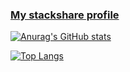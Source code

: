 <!-- ### [My stackshare profile](https://stackshare.io/vchaillo) -->
### <a href="[http://example.com/](https://stackshare.io/vchaillo)" target="_blank">My stackshare profile</a>

[![Anurag's GitHub stats](https://github-readme-stats.vercel.app/api?username=vchaillo&show_icons=true&theme=yeblu&title_color=C5F20C&icons_color=C5F20C)](https://github.com/anuraghazra/github-readme-stats)

[![Top Langs](https://github-readme-stats.vercel.app/api/top-langs/?username=vchaillo&theme=yeblu&title_color=C5F20C&icons_color=C5F20C)](https://github.com/anuraghazra/github-readme-stats)

<!--
**vchaillo/vchaillo** is a ✨ _special_ ✨ repository because its `README.md` (this file) appears on your GitHub profile.

Here are some ideas to get you started:

- 🔭 I’m currently working on ...
- 🌱 I’m currently learning ...
- 👯 I’m looking to collaborate on ...
- 🤔 I’m looking for help with ...
- 💬 Ask me about ...
- 📫 How to reach me: ...
- 😄 Pronouns: ...
- ⚡ Fun fact: ...
-->
